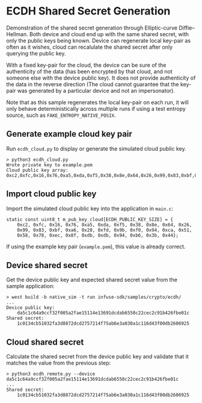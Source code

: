 # ECDH Shared Secret Generation

Demonstration of the shared secret generation through Elliptic-curve Diffie–Hellman.
Both device and cloud end up with the same shared secret, with only the public keys being known.
Device can regenerate local key-pair as often as it wishes, cloud can recalulate the shared secret
after only querying the public key.

With a fixed key-pair for the cloud, the device can be sure of the authenticity of the data (has
been encrypted by that cloud, and not someone else with the device public key). It does not provide
authenticity of the data in the reverse direction (The cloud cannot guarantee that the key-pair was
generated by a particular device and not an impersonator).

Note that as this sample regenerates the local key-pair on each run, it will only behave
deterministically across multiple runs if using a test entropy source, such as
`FAKE_ENTROPY_NATIVE_POSIX`.

## Generate example cloud key pair

Run `ecdh_cloud.py` to display or generate the simulated cloud public key.
```
> python3 ecdh_cloud.py
Wrote private key to example.pem
Cloud public key array:
0xc2,0xfc,0x16,0x76,0xa5,0xda,0xf5,0x38,0x8e,0x64,0x26,0x99,0x83,0xbf,0xa6,0x28,0xfd,0x9b,0xf0,0x94,0xca,0x51,0x58,0x78,0xec,0x8f,0xdb,0xdb,0x94,0xb6,0x3b,0x44
```

## Import cloud public key

Import the simulated cloud public key into the application in `main.c`:
```
static const uint8_t m_pub_key_cloud[ECDH_PUBLIC_KEY_SIZE] = {
	0xc2, 0xfc, 0x16, 0x76, 0xa5, 0xda, 0xf5, 0x38, 0x8e, 0x64, 0x26,
	0x99, 0x83, 0xbf, 0xa6, 0x28, 0xfd, 0x9b, 0xf0, 0x94, 0xca, 0x51,
	0x58, 0x78, 0xec, 0x8f, 0xdb, 0xdb, 0x94, 0xb6, 0x3b, 0x44};
```
If using the example key pair (`example.pem`), this value is already correct.

## Device shared secret

Get the device public key and expected shared secret value from the sample
application:
```
> west build -b native_sim -t run infuse-sdk/samples/crypto/ecdh/
...
Device public key:
    da5c1c64a9ccf32f005a2fae15114e13691dcdab6550c22cec2c91b426fbe01c
Shared secret:
    1c0134cb51032fa3d8872dcd2757214f75ab6e3a030a1c116d43f00db2606925
```

## Cloud shared secret

Calculate the shared secret from the device public key and validate that it
matches the value from the previous step:
```
> python3 ecdh_remote.py --device da5c1c64a9ccf32f005a2fae15114e13691dcdab6550c22cec2c91b426fbe01c
...
Shared secret:
    1c0134cb51032fa3d8872dcd2757214f75ab6e3a030a1c116d43f00db2606925
```
